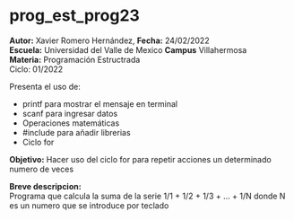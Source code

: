 # prog_est_prog23
<p><b>Autor:</b> Xavier Romero Hernández, <b>Fecha:</b> 24/02/2022 <br>
  <b>Escuela:</b> Universidad del Valle de Mexico <b>Campus</b> Villahermosa<br>
  <b>Materia:</b> Programación Estructrada<br>
Ciclo: 01/2022</p>

<p>
Presenta el uso de:
  <ul>
    <li>printf para mostrar el mensaje en terminal</li>
    <li>scanf para ingresar datos</li>
    <li>Operaciones matemáticas</li>
    <li>#include para añadir librerias</li>
    <li>Ciclo for</li>
  </ul>
</p>

<b>Objetivo:</b> Hacer uso del ciclo for para repetir acciones un determinado numero de veces

<p><b>Breve descripcion:</b><br>
Programa que calcula la suma de la serie 1/1 + 1/2 + 1/3 + ... + 1/N donde N es un numero que se introduce por teclado
</p>
